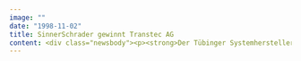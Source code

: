 ```yaml
---
image: ""
date: "1998-11-02"
title: SinnerSchrader gewinnt Transtec AG
content: <div class="newsbody"><p><strong>Der Tübinger Systemhersteller transtec AG hat SinnerSchrader den Ausbau seiner Online-Aktivitäten übertragen. Strategisches Ziel von transtec ist, den europaweiten Vertrieb seiner Produkte über das Internet stark auszubauen.</strong></p><p>Wir haben schon sehr früh erkannt, daß das Internet in wenigen Jahren die wichtigste Schnittstelle zu unseren Kunden sein wird. Wir sind glücklich mit SinnerSchrader auf Agenturseite einen Partner gefunden zu haben, der unsere Visionen teilt - und auch umsetzen kann", erklärte Vorstand Bernhard Bruscha.</p><p>Bereits heute erfolgen bei transtec 30% aller Bestellungen direkt oder indirekt über das Internet. Auf www.transtec.de kann Hardware individuell konfiguriert und bestellt werden, inklusive stundengenauer Statusabfrage, Live-Bild des fertigen Rechners, Übermittlung der Seriennummer und den Ergebnissen des Probelaufes.</p><p>Mit der transtec AG erweitert SinnerSchrader seine Kundenliste in einem der wachstumsstärksten Bereiche des Internet-Direktvertriebs. SinnerSchrader wurde 1996 gegründet und hat sich bereits mit innovativen eBusiness-Lösungen für Kunden wie Europcar, Hewlett Packard, Libri, ricardo.de und TALKLINE einen Namen gemacht.</p></div>
---
```

